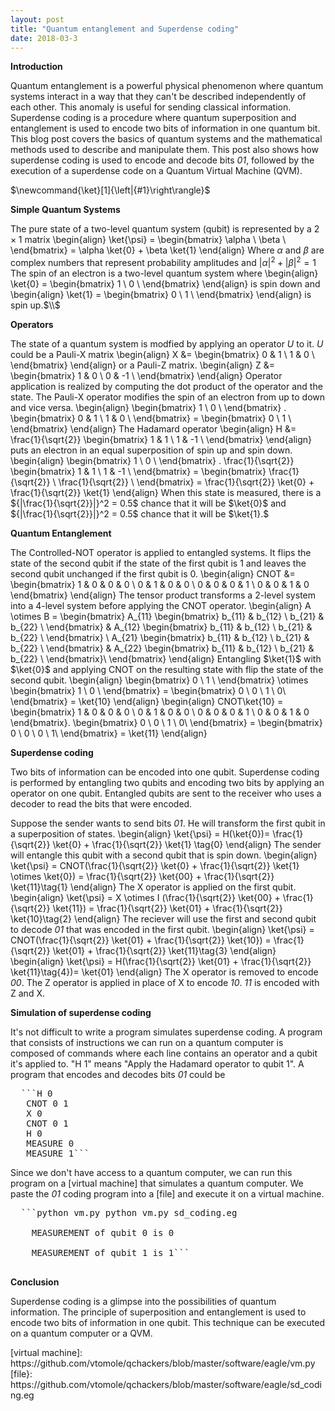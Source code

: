 ```yaml
---
layout: post
title: "Quantum entanglement and Superdense coding"
date: 2018-03-3
---
```

<section>

 $\mathbf{Introduction}$

Quantum entanglement is a powerful physical phenomenon where quantum systems interact in a way that they can't be described independently of each other. This anomaly is useful for sending classical information. Superdense coding is a procedure where quantum superposition and entanglement is used to encode two bits of information in one quantum bit. This blog post covers the basics of quantum systems and the mathematical methods used to describe and manipulate them. This post also shows how superdense coding is used to encode and decode bits *01*, followed by the execution of a superdense code on a Quantum Virtual Machine (QVM).

<section>

<section>$\newcommand{\ket}[1]{\left|{#1}\right\rangle}$

 **Simple Quantum Systems**

The pure state of a two-level quantum system (qubit) is represented by a $2\times1$ matrix \begin{align} \ket{\psi} = \begin{bmatrix} \alpha \\ \beta \\ \end{bmatrix} = \alpha \ket{0} + \beta \ket{1} \end{align} Where $\alpha$ and $\beta$ are complex numbers that represent probability amplitudes and ${|\alpha|}^2 + {|\beta|}^2 =1$ The spin of an electron is a two-level quantum system where \begin{align} \ket{0} = \begin{bmatrix} 1 \\ 0 \\ \end{bmatrix} \end{align} is spin down and \begin{align} \ket{1} = \begin{bmatrix} 0 \\ 1 \\ \end{bmatrix} \end{align} is spin up.$\\$

<section>

<section>

**Operators**

The state of a quantum system is modfied by applying an operator $\textit{U}$ to it. $\textit{U}$ could be a Pauli-X matrix \begin{align} X &= \begin{bmatrix} 0 & 1 \\ 1 & 0 \\ \end{bmatrix} \end{align} or a Pauli-Z matrix. \begin{align} Z &= \begin{bmatrix} 1 & 0 \\ 0 & -1 \\ \end{bmatrix} \end{align} Operator application is realized by computing the dot product of the operator and the state. The Pauli-X operator modifies the spin of an electron from up to down and vice versa. \begin{align} \begin{bmatrix} 1 \\ 0 \\ \end{bmatrix} . \begin{bmatrix} 0 & 1 \\ 1 & 0 \\ \end{bmatrix} = \begin{bmatrix} 0 \\ 1 \\ \end{bmatrix} \end{align} The Hadamard operator \begin{align} H &= \frac{1}{\sqrt{2}} \begin{bmatrix} 1 & 1 \\ 1 & -1 \\ \end{bmatrix} \end{align} puts an electron in an equal superposition of spin up and spin down. \begin{align} \begin{bmatrix} 1 \\ 0 \\ \end{bmatrix} . \frac{1}{\sqrt{2}} \begin{bmatrix} 1 & 1 \\ 1 & -1 \\ \end{bmatrix} = \begin{bmatrix} \frac{1}{\sqrt{2}} \\ \frac{1}{\sqrt{2}} \\ \end{bmatrix} = \frac{1}{\sqrt{2}} \ket{0} + \frac{1}{\sqrt{2}} \ket{1} \end{align} When this state is measured, there is a ${|\frac{1}{\sqrt{2}}|}^2 = 0.5$ chance that it will be $\ket{0}$ and ${|\frac{1}{\sqrt{2}}|}^2 = 0.5$ chance that it will be $\ket{1}.$

</section>

<section>

**Quantum Entanglement**

The Controlled-NOT operator is applied to entangled systems. It flips the state of the second qubit if the state of the first qubit is 1 and leaves the second qubit unchanged if the first qubit is 0. \begin{align} CNOT &= \begin{bmatrix} 1 & 0 & 0 & 0 \\ 0 & 1 & 0 & 0 \\ 0 & 0 & 0 & 1 \\ 0 & 0 & 1 & 0 \end{bmatrix} \end{align} The tensor product transforms a 2-level system into a 4-level system before applying the CNOT operator. \begin{align} A \otimes B = \begin{bmatrix} A_{11} \begin{bmatrix} b_{11} & b_{12} \\ b_{21} & b_{22} \\ \end{bmatrix} & A_{12} \begin{bmatrix} b_{11} & b_{12} \\ b_{21} & b_{22} \\ \end{bmatrix} \\ A_{21} \begin{bmatrix} b_{11} & b_{12} \\ b_{21} & b_{22} \\ \end{bmatrix} & A_{22} \begin{bmatrix} b_{11} & b_{12} \\ b_{21} & b_{22} \\ \end{bmatrix}\\ \end{bmatrix} \end{align} Entangling $\ket{1}$ with $\ket{0}$ and applying CNOT on the resulting state with flip the state of the second qubit. \begin{align} \begin{bmatrix} 0 \\ 1 \\ \end{bmatrix} \otimes \begin{bmatrix} 1 \\ 0 \\ \end{bmatrix} = \begin{bmatrix} 0 \\ 0 \\ 1 \\ 0\\ \end{bmatrix} = \ket{10} \end{align} \begin{align} CNOT\ket{10} = \begin{bmatrix} 1 & 0 & 0 & 0 \\ 0 & 1 & 0 & 0 \\ 0 & 0 & 0 & 1 \\ 0 & 0 & 1 & 0 \end{bmatrix}. \begin{bmatrix} 0 \\ 0 \\ 1 \\ 0\\ \end{bmatrix} = \begin{bmatrix} 0 \\ 0 \\ 0 \\ 1\\ \end{bmatrix} = \ket{11} \end{align}</section>

<section>

**Superdense coding**

Two bits of information can be encoded into one qubit. Superdense coding is performed by entangling two qubits and encoding two bits by applying an operator on one qubit. Entangled qubits are sent to the receiver who uses a decoder to read the bits that were encoded.

Suppose the sender wants to send bits *01*. He will transform the first qubit in a superposition of states. \begin{align} \ket{\psi} = H(\ket{0})= \frac{1}{\sqrt{2}} \ket{0} + \frac{1}{\sqrt{2}} \ket{1} \tag{0} \end{align} The sender will entangle this qubit with a second qubit that is spin down. \begin{align} \ket{\psi} = CNOT(\frac{1}{\sqrt{2}} \ket{0} + \frac{1}{\sqrt{2}} \ket{1} \otimes \ket{0}) = \frac{1}{\sqrt{2}} \ket{00} + \frac{1}{\sqrt{2}} \ket{11}\tag{1} \end{align} The X operator is applied on the first qubit. \begin{align} \ket{\psi} = X \otimes I (\frac{1}{\sqrt{2}} \ket{00} + \frac{1}{\sqrt{2}} \ket{11}) = \frac{1}{\sqrt{2}} \ket{01} + \frac{1}{\sqrt{2}} \ket{10}\tag{2} \end{align} The reciever will use the first and second qubit to decode *01* that was encoded in the first qubit. \begin{align} \ket{\psi} = CNOT(\frac{1}{\sqrt{2}} \ket{01} + \frac{1}{\sqrt{2}} \ket{10}) = \frac{1}{\sqrt{2}} \ket{01} + \frac{1}{\sqrt{2}} \ket{11}\tag{3} \end{align} \begin{align} \ket{\psi} = H(\frac{1}{\sqrt{2}} \ket{01} + \frac{1}{\sqrt{2}} \ket{11}\tag{4})= \ket{01} \end{align} The X operator is removed to encode *00*. The Z operator is applied in place of X to encode *10*. *11* is encoded with Z and X.</section>

<section>

**Simulation of superdense coding**

It's not difficult to write a program simulates superdense coding. A program that consists of instructions we can run on a quantum computer is composed of commands where each line contains an operator and a qubit it's applied to. "H 1" means "Apply the Hadamard operator to qubit 1". A program that encodes and decodes bits *01* could be

<pre>  ```H 0
   CNOT 0 1
   X 0 
   CNOT 0 1
   H 0
   MEASURE 0
   MEASURE 1``` 
</pre>

Since we don't have access to a quantum computer, we can run this program on a [virtual machine] that simulates a quantum computer. We paste the *01* coding program into a [file] and execute it on a virtual machine.

<pre>  ```python vm.py python vm.py sd_coding.eg

    MEASUREMENT of qubit 0 is 0 

    MEASUREMENT of qubit 1 is 1``` 
				    </pre>

</section>

<section>

**Conclusion**

Superdense coding is a glimpse into the possibilities of quantum information. The principle of superposition and entanglement is used to encode two bits of information in one qubit. This technique can be executed on a quantum computer or a QVM.</section>

</section>
[virtual machine]: https://github.com/vtomole/qchackers/blob/master/software/eagle/vm.py
[file}: https://github.com/vtomole/qchackers/blob/master/software/eagle/sd_coding.eg
</section>

</section>

</section>
